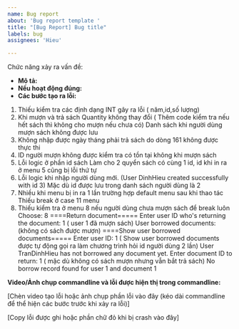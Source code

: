 ```yaml
---
name: Bug report
about: 'Bug report template '
title: "[Bug Report] Bug title"
labels: bug
assignees: 'Hieu'

---
```


Chức năng xảy ra vấn đề: 

 - **Mô tả:** 
 - **Nếu hoạt động đúng:** 
 -  **Các bước tạo ra lỗi:**
1. Thiếu kiểm tra các định dạng INT gây ra lỗi ( năm,id,số lượng)
2. Khi mượn và trả sách Quantity không thay đổi ( Thêm code kiểm tra nếu hết sách thì không cho mượn nếu chưa có)
   Danh sách khi người dùng mượn sách không được lưu
3. Không nhập được ngày tháng phải trả sách do dòng 161 không được thực thi
4. ID người mượn không được kiểm tra có tồn tại không khi mượn sách
5. Lỗi logic ở phần id sách
   Làm cho 2 quyển sách có cùng 1 id, id khi in ra ở menu 5 cũng bị lỗi thứ tự
6. Lỗi logic khi nhập người dùng mới. 
   (User DinhHieu created successfully with id 3) Mặc dù id được lưu trong danh sách người dùng là 2
7. Nhiều khi menu bị in ra 1 lần trường hợp default menu sau khi thao tác
   Thiếu break ở case 11 menu
8. Thiếu kiểm tra ở menu 8 nếu người dùng chưa mượn sách để break luôn
   Choose: 8
   ====Return document=====
   Enter user ID who's returning the document: 1 ( user 1 đã mượn sách)
   User borrowed documents: (không có sách được mượn)
   ====Show user borrowed documents===== 
   Enter user ID: 1 ( Show user borrowed documents được tự động gọi ra làm chương trình hỏi id người dùng 2 lần)
   User TranDinhHieu has not borrowed any document yet.
   Enter document ID to return: 1 ( mặc dù không có sách mượn nhưng vẫn bắt trả sách)
   No borrow record found for user 1 and document 1

**Video/Ảnh chụp commandline và lỗi được hiện thị trong commandline:**

[Chèn video tạo lỗi hoặc ảnh chụp phần lỗi vào đây (kéo dài commandline để thể hiện các bước trước khi xảy ra lỗi)]

[Copy lỗi được ghi hoặc phần chữ đỏ khi bị crash vào đây]
